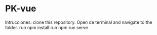 # PK-vue
Intrucciones:
  clone this repository.
  Open de terminal and navigate to the folder.
  run npm install
  run npm run serve
